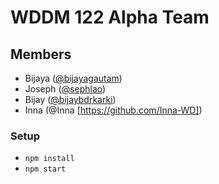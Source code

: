 # WDDM 122 Alpha Team

## Members

- Bijaya ([@bijayagautam](http://github.com/bijayagautam))
- Joseph ([@sephlao](http://github.com/sephlao))
- Bijay ([@bijaybdrkarki](https://github.com/bijaybdrkarki))
- Inna (@Inna [https://github.com/Inna-WD])

### Setup

- `npm install`
- `npm start`

